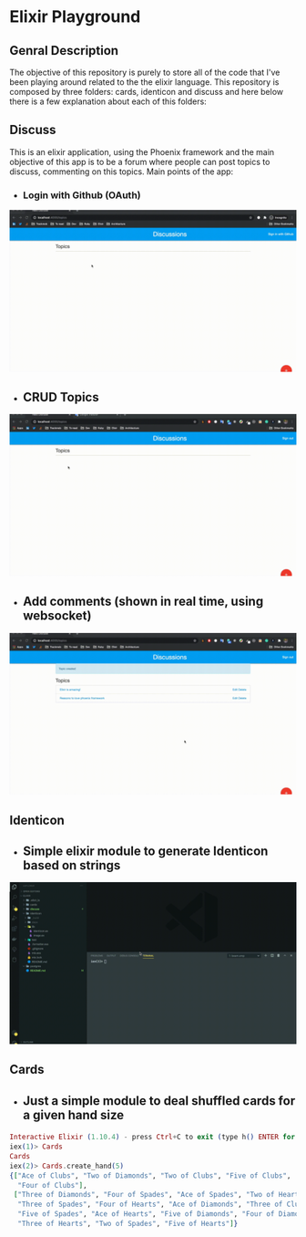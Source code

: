 # Elixir Playground

## Genral Description

The objective of this repository is purely to store all of the code that I've been playing around related to the the elixir language. This repository is composed by three folders: cards, identicon and discuss and here below there is a few explanation about each of this folders:

## Discuss
This is an elixir application, using the Phoenix framework and the main objective of this app is to be a forum where people can post topics to discuss, commenting on this topics. Main points of the app:

* ### Login with Github (OAuth)

![Login with github](discuss/demo/github_login.gif)

* ## CRUD Topics

![CRUD Topics](discuss/demo/crud_topics.gif)

* ## Add comments (shown in real time, using websocket)

![Create comments](discuss/demo/add_comments.gif)


## Identicon

* ## Simple elixir module to generate Identicon based on strings

![Identicon](identicon/demo/identicon.gif)

## Cards

* ## Just a simple module to deal shuffled cards for a given hand size

```elixir
Interactive Elixir (1.10.4) - press Ctrl+C to exit (type h() ENTER for help)
iex(1)> Cards
Cards
iex(2)> Cards.create_hand(5)
{["Ace of Clubs", "Two of Diamonds", "Two of Clubs", "Five of Clubs",
  "Four of Clubs"],
 ["Three of Diamonds", "Four of Spades", "Ace of Spades", "Two of Hearts",
  "Three of Spades", "Four of Hearts", "Ace of Diamonds", "Three of Clubs",
  "Five of Spades", "Ace of Hearts", "Five of Diamonds", "Four of Diamonds",
  "Three of Hearts", "Two of Spades", "Five of Hearts"]}
```